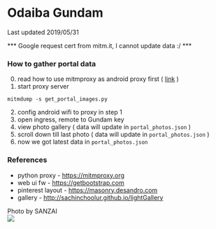 # Odaiba Gundam
Last updated 2019/05/31

*** Google request cert from mitm.it, I cannot update data :/ ***

### How to gather portal data

0. read how to use mitmproxy as android proxy first ( <a href="https://medium.com/@diewland/how-to-sniff-android-network-65ca4bba1267">link</a> )
1. start proxy server
```
mitmdump -s get_portal_images.py
```
2. config android wifi to proxy in step 1
2. open ingress, remote to Gundam key
3. view photo gallery ( data will update in ```portal_photos.json``` )
4. scroll down till last photo ( data will update in ```portal_photos.json``` )
5. now we got latest data in ```portal_photos.json```

### References
* python proxy - https://mitmproxy.org
* web ui fw - https://getbootstrap.com
* pinterest layout - https://masonry.desandro.com
* gallery - http://sachinchoolur.github.io/lightGallery

Photo by SANZAI<br><img src='https://camo.githubusercontent.com/267b5ca22d7c70440376f5be1369ff4b8d7cd6c7/687474703a2f2f6c68342e67677068742e636f6d2f43644b55656c4e6a4c4b7070356e486e574e764c5a635545705275323045702d7a484b4d6a4174564e64706d4f686e616b69467565754c357959634c31432d4a5849712d47344c464a4c61436e55547a7046773d7331303234'>
